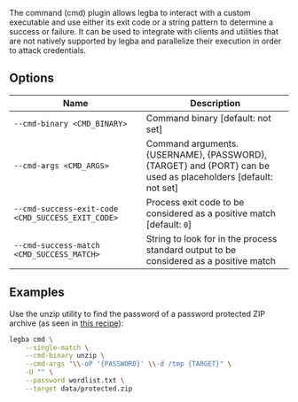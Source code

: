 The command (cmd) plugin allows legba to interact with a custom executable and use either its exit code or a string pattern to determine a success or failure. It can be used to integrate with clients and utilities that are not natively supported by legba and parallelize their execution in order to attack credentials.

## Options

| Name | Description |
| ---- | ----------- |
| `--cmd-binary <CMD_BINARY>` | Command binary [default: not set]  |
| `--cmd-args <CMD_ARGS>` | Command arguments. {USERNAME}, {PASSWORD}, {TARGET} and {PORT} can be used as placeholders [default: not set] |
| `--cmd-success-exit-code <CMD_SUCCESS_EXIT_CODE>` | Process exit code to be considered as a positive match [default: `0`] |
| `--cmd-success-match <CMD_SUCCESS_MATCH>` | String to look for in the process standard output to be considered as a positive match |

## Examples

Use the unzip utility to find the password of a password protected ZIP archive (as seen in [this recipe](https://github.com/evilsocket/legba-cookbook/tree/main/zip)):

```sh
legba cmd \
    --single-match \
    --cmd-binary unzip \
    --cmd-args "\\-oP '{PASSWORD}' \\-d /tmp {TARGET}" \
    -U "" \
    --password wordlist.txt \
    --target data/protected.zip
```